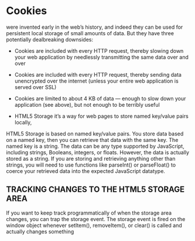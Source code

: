 # Cookies
 were invented early in the web’s history, and indeed they can be used for persistent local storage of small amounts of data. But they have three potentially dealbreaking downsides:
 
 * Cookies are included with every HTTP request, thereby slowing down your web application by needlessly transmitting the same data over and over 

 * Cookies are included with every HTTP request, thereby sending data unencrypted over the internet (unless your entire web application is served over SSL)

 * Cookies are limited to about 4 KB of data — enough to slow down your application (see above), but not enough to be terribly useful




  * HTML5 Storage 
  it’s a way for web pages to store named key/value pairs locally,

  HTML5 Storage is based on named key/value pairs. You store data based on a named key, then you can retrieve that data with the same key. The named key is a string. The data can be any type supported by JavaScript, including strings, Booleans, integers, or floats. However, the data is actually stored as a string. If you are storing and retrieving anything other than strings, you will need to use functions like parseInt() or parseFloat() to coerce your retrieved data into the expected JavaScript datatype.


  ## TRACKING CHANGES TO THE HTML5 STORAGE AREA
  If you want to keep track programmatically of when the storage area changes, you can trap the storage event. The storage event is fired on the window object whenever setItem(), removeItem(), or clear() is called and actually changes something
  

